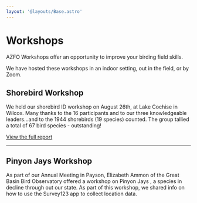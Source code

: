 ```yaml
---
layout: '@layouts/Base.astro'
---
```


# Workshops

AZFO Workshops offer an opportunity to improve your birding field skills.

We have hosted these workshops in an indoor setting, out in the field, or by Zoom.

## Shorebird Workshop

We held our shorebird ID workshop on August 26th, at Lake Cochise in Wilcox. Many thanks to the 16 participants and to our three knowledgeable leaders...and to the 1944 shorebirds (19 species) counted. The group tallied a total of 67 bird species - outstanding!

[View the full report](#)

<hr>

## Pinyon Jays Workshop

As part of our Annual Meeting in Payson, Elizabeth Ammon of the Great Basin Bird Observatory offered a workshop on Pinyon Jays , a species in decline through out our state. As part of this workshop, we shared info on how to use the Survey123 app to collect location data.
